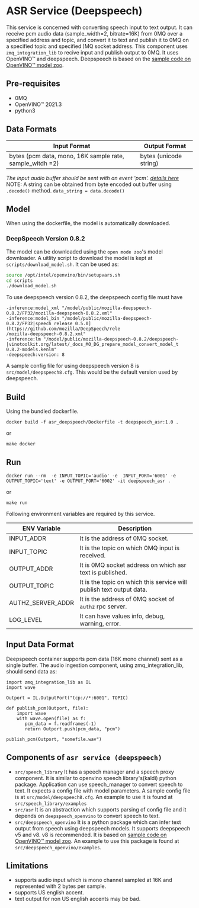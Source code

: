 # ASR Service (Deepspeech)

This service is concerned with converting speech input to text output. It can receive pcm audio data (sample_width=2, bitrate=16K) from 0MQ over a specified address and topic, and convert it to text and publish it to 0MQ on a specified topic and specified )MQ socket address. This component uses `zmq_integration_lib` to recive input and publish output to 0MQ. It uses OpenVINO&trade; and deepspeech. Deepspeech is based on the [sample code on OpenVINO&trade; model zoo](https://github.com/openvinotoolkit/open_model_zoo/tree/master/demos/text_to_speech_demo/python).

## Pre-requisites
- 0MQ
- OpenVINO&trade; 2021.3
- python3

## Data Formats

| Input Format  | Output Format         |
| ------------- | --------------------- |
| bytes (pcm data, mono, 16K sample rate, sample_witdh =2) | bytes (unicode string) |

*The input audio buffer should be sent with an event 'pcm'. [details here](#input-data-format)*
NOTE: A string can be obtained from byte encoded out buffer using `.decode()` method. `data_string = data.decode()`


## Model

When using the dockerfile, the model is automatically downloaded.

### DeepSpeech Version 0.8.2

The model can be downloaded using the `open mode zoo`'s model downloader. 
A uitlity script to download the model is kept at `scripts/download_model.sh`. It can be used as:

```bash
source /opt/intel/openvino/bin/setupvars.sh
cd scripts
./download_model.sh
```

To use deepspeech version 0.8.2, the deepspeech config file must have

```
-inference:model_xml "/model/public/mozilla-deepspeech-0.8.2/FP32/mozilla-deepspeech-0.8.2.xml"                                   
-inference:model_bin "/model/public/mozilla-deepspeech-0.8.2/FP32|speech release 0.5.0](https://github.com/mozilla/DeepSpeech/rele
/mozilla-deepspeech-0.8.2.xml"
-inference:lm "/model/public/mozilla-deepspeech-0.8.2/deepspeech-|vinotoolkit.org/latest/_docs_MO_DG_prepare_model_convert_model_t
0.8.2-models.kenlm" 
-deepspeech:version: 8

```

A sample config file for using deepspeech version 8 is `src/model/deepspeech8.cfg`. 
This would be the default version used by deepspeech.

## Build

Using the bundled dockerfile.
```
docker build -f asr_deepspeech/Dockerfile -t deepspeech_asr:1.0 .
```

or
```
make docker
```

## Run

```
docker run --rm  -e INPUT_TOPIC='audio' -e  INPUT_PORT='6001' -e OUTPUT_TOPIC='text' -e OUTPUT_PORT='6002' -it deepspeech_asr .
```

or 

```
make run
```

Following environment variables are required by this service.

| ENV Variable  | Description       |
| ------------- | --------------------- |
| INPUT_ADDR | It is the address of 0MQ socket. |
| INPUT_TOPIC | It is the topic on which 0MQ input is received. |
| OUTPUT_ADDR |It is 0MQ socket address on which asr text is published. |
| OUTPUT_TOPIC | It is the topic on which this service will publish text output data. |
| AUTHZ_SERVER_ADDR | It is the address of 0MQ socket of `authz` rpc server. |
| LOG_LEVEL | It can have values info, debug, warning, error. |

## Input Data Format

Deepspeech container supports pcm data (16K mono channel) sent as a single buffer. The audio ingestion component, using zmq_integration_lib, should send data as:


```
import zmq_integration_lib as IL
import wave

Outport = IL.OutputPort("tcp://*:6001", TOPIC)

def publish_pcm(Outport, file):
    import wave
    with wave.open(file) as f:
       pcm_data = f.readframes(-1)
       return Outport.push(pcm_data, "pcm")

publish_pcm(Outport, "somefile.wav")
```

## Components of `asr service (deepspeech)`

- `src/speech_library`
   It has a speech manager and a speech proxy component. It is similar to openvino speech library's(kaldi) python package. Application can use speech_manager to convert speech to text. It expects a config file with model parameters. A sample config file is at `src/model/deepspeech8.cfg`. An example to use it is found at `src/speech_library/examples`
- `src/asr`
   It is an abstraction which supports parsing of config file and it depends on `deepspeech_openvino` to convert speech to text.
- `src/deepspeech_openvino`
   It is a python package which can infer text output from speech using deepspeech models. It supports deepspeech v5 and v8. v8 is recommended. It is based on [sample code on OpenVINO&trade; model zoo](https://github.com/openvinotoolkit/open_model_zoo/tree/master/demos/text_to_speech_demo/python). An example to use this package is found at `src/deepspeech_openvino/examples`.


## Limitations

- supports audio input which is mono channel sampled at 16K and represented with 2 bytes per sample.
- supports US english accent.
- text output for non US english accents may be bad.




